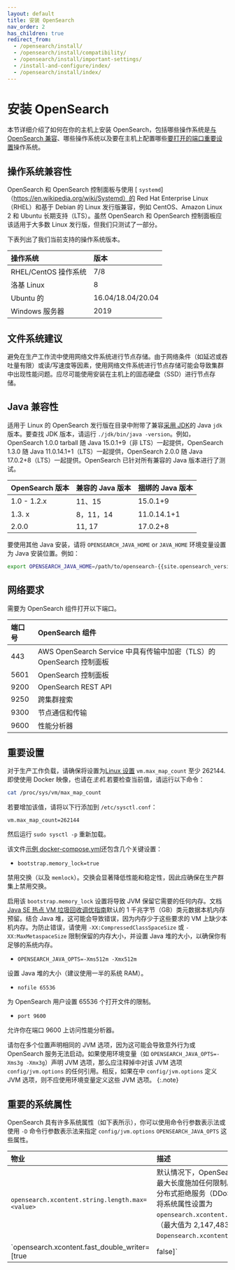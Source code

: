```yaml
---
layout: default
title: 安装 OpenSearch
nav_order: 2
has_children: true
redirect_from:
  - /opensearch/install/
  - /opensearch/install/compatibility/
  - /opensearch/install/important-settings/
  - /install-and-configure/index/
  - /opensearch/install/index/
---
```


# 安装 OpenSearch

本节详细介绍了如何在你的主机上安装 OpenSearch，包括哪些操作系统是[与 OpenSearch 兼容](#operating-system-compatibility)、哪些操作系统以及要在主机上配置哪些[要打开的端口](#network-requirements)[重要设置](#important-settings)操作系统。

## 操作系统兼容性

OpenSearch 和 OpenSearch 控制面板与使用 [ `systemd`]（https://en.wikipedia.org/wiki/Systemd）的 Red Hat Enterprise Linux（RHEL）和基于 Debian 的 Linux 发行版兼容，例如 CentOS、Amazon Linux 2 和 Ubuntu 长期支持（LTS）。虽然 OpenSearch 和 OpenSearch 控制面板应该适用于大多数 Linux 发行版，但我们只测试了一部分。

下表列出了我们当前支持的操作系统版本。

操作系统 | 版本
:---------- | :-------- 
RHEL/CentOS 操作系统 |	7/8
洛基 Linux |	8
Ubuntu 的 |16.04/18.04/20.04
Windows 服务器 |2019


## 文件系统建议

避免在生产工作流中使用网络文件系统进行节点存储。由于网络条件（如延迟或吞吐量有限）或读/写速度等因素，使用网络文件系统进行节点存储可能会导致集群中出现性能问题。应尽可能使用安装在主机上的固态硬盘（SSD）进行节点存储。

## Java 兼容性

适用于 Linux 的 OpenSearch 发行版在目录中附带了兼容[采用 JDK](https://adoptium.net/)的 Java `jdk` 版本。要查找 JDK 版本，请运行 `./jdk/bin/java -version`。例如，OpenSearch 1.0.0 tarball 随 Java 15.0.1+9（非 LTS）一起提供，OpenSearch 1.3.0 随 Java 11.0.14.1+1（LTS）一起提供，OpenSearch 2.0.0 随 Java 17.0.2+8（LTS）一起提供。OpenSearch 已针对所有兼容的 Java 版本进行了测试。

OpenSearch 版本 | 兼容的 Java 版本 | 捆绑的 Java 版本
:---------- | :-------- | :-----------
1.0 - 1.2.x |11、15 |15.0.1+9
1.3. x |8，11，14 |11.0.14.1+1
2.0.0       | 11, 17    | 17.0.2+8

要使用其他 Java 安装，请将 `OPENSEARCH_JAVA_HOME` or `JAVA_HOME` 环境变量设置为 Java 安装位置。例如：
```bash
export OPENSEARCH_JAVA_HOME=/path/to/opensearch-{{site.opensearch_version}}/jdk
```

## 网络要求

需要为 OpenSearch 组件打开以下端口。

端口号 |OpenSearch 组件
:--- | :--- 
443 |AWS OpenSearch Service 中具有传输中加密（TLS）的 OpenSearch 控制面板
5601 |OpenSearch 控制面板
9200 |OpenSearch REST API
9250 | 跨集群搜索
9300 | 节点通信和传输
9600 | 性能分析器

## 重要设置

对于生产工作负载，请确保将设置为[Linux 设置](https://www.kernel.org/doc/Documentation/sysctl/vm.txt) `vm.max_map_count` 至少 262144. 即使使用 Docker 映像，也请在*主机*.若要检查当前值，请运行以下命令：

```bash
cat /proc/sys/vm/max_map_count
```

若要增加该值，请将以下行添加到 `/etc/sysctl.conf`：

```
vm.max_map_count=262144
```

然后运行 `sudo sysctl -p` 重新加载。

该文件[示例 docker-compose.yml]({{site.url}}{{site.baseurl}}/install-and-configure/install-opensearch/docker/#sample-docker-composeyml)还包含几个关键设置：

-  `bootstrap.memory_lock=true`

  禁用交换（以及 `memlock`）。交换会显著降低性能和稳定性，因此应确保在生产群集上禁用交换。

  启用该 `bootstrap.memory_lock` 设置将导致 JVM 保留它需要的任何内存。文档[Java SE 热点 VM 垃圾回收调优指南](https://docs.oracle.com/javase/9/gctuning/other-considerations.htm#JSGCT-GUID-B29C9153-3530-4C15-9154-E74F44E3DAD9)默认的 1 千兆字节（GB）类元数据本机内存预留。结合 Java 堆，这可能会导致错误，因为内存少于这些要求的 VM 上缺少本机内存。为防止错误，请使用 `-XX:CompressedClassSpaceSize` 或 `-XX:MaxMetaspaceSize` 限制保留的内存大小，并设置 Java 堆的大小，以确保你有足够的系统内存。

-  `OPENSEARCH_JAVA_OPTS=-Xms512m -Xmx512m`

  设置 Java 堆的大小（建议使用一半的系统 RAM）。

-  `nofile 65536`

  为 OpenSearch 用户设置 65536 个打开文件的限制。

-  `port 9600`

  允许你在端口 9600 上访问性能分析器。

请勿在多个位置声明相同的 JVM 选项，因为这可能会导致意外行为或 OpenSearch 服务无法启动。如果使用环境变量（如 `OPENSEARCH_JAVA_OPTS=-Xms3g -Xmx3g`）声明 JVM 选项，那么应注释掉中对该 JVM 选项 `config/jvm.options` 的任何引用。相反，如果在中 `config/jvm.options` 定义 JVM 选项，则不应使用环境变量定义这些 JVM 选项。
{:.note}

## 重要的系统属性

OpenSearch 具有许多系统属性（如下表所示），你可以使用命令行参数表示法或使用 `-D` 命令行参数表示法来指定 `config/jvm.options` `OPENSEARCH_JAVA_OPTS` 这些属性。

物业 | 描述
:---------- | :-------- 
 `opensearch.xcontent.string.length.max=<value>` | 默认情况下，OpenSearch 不会对 JSON 字符串字段的最大长度施加任何限制。为了保护你的集群免受潜在的分布式拒绝服务（DDoS）或内存问题的影响，你可以将系统属性设置为 `opensearch.xcontent.string.length.max` 合理的限制（最大值为 2,147,483,647），例如 `-Dopensearch.xcontent.string.length.max=5000000`。|
 `opensearch.xcontent.fast_double_writer=[true|false]` | 默认情况下，OpenSearch 使用 Java 运行时环境提供的默认实现序列化浮点数。将此值设置为 `true` 使用 Schubfach 算法，该算法速度更快，但可能会导致精度差异很小。默认值为 `false`. |
